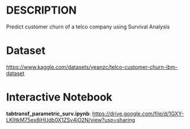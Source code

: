 # DESCRIPTION
Predict customer churn of a telco company using Survival Analysis
# Dataset 
https://www.kaggle.com/datasets/yeanzc/telco-customer-churn-ibm-dataset
# Interactive Notebook
**tabtransf_parametric_surv.ipynb**: https://drive.google.com/file/d/1GXY-LKlItkM75ex8jHUdb0X1ZSv4jO2N/view?usp=sharing
